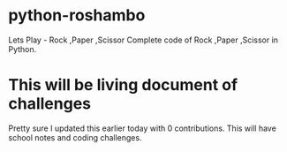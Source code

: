# python-roshambo
Lets Play - Rock ,Paper ,Scissor 
Complete  code of Rock ,Paper ,Scissor in Python.

# This will be living document of challenges
Pretty sure I updated this earlier today with 0 contributions.
This will have school notes and coding challenges.

